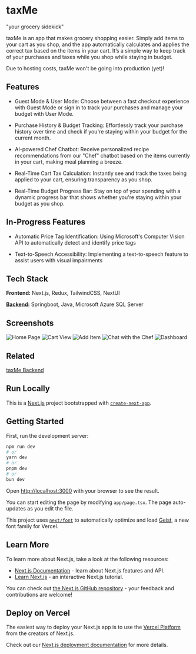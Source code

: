
# taxMe 

"your grocery sidekick"

taxMe is an app that makes grocery shopping easier. 
Simply add items to your cart as you shop, and the app automatically calculates and applies the correct tax based on the items in your cart. It’s a simple way to keep track of your purchases and taxes while you shop while staying in budget. 

Due to hosting costs, taxMe won't be going into production (yet)!



## Features

- Guest Mode & User Mode: Choose between a fast checkout experience with Guest Mode or sign in to track your purchases and manage your budget with User Mode.

- Purchase History & Budget Tracking: Effortlessly track your purchase history over time and check if you're staying within your budget for the current month.

- AI-powered Chef Chatbot: Receive personalized recipe recommendations from our "Chef" chatbot based on the items currently in your cart, making meal planning a breeze.

- Real-Time Cart Tax Calculation: Instantly see and track the taxes being applied to your cart, ensuring transparency as you shop.

- Real-Time Budget Progress Bar: Stay on top of your spending with a dynamic progress bar that shows whether you're staying within your budget as you shop.

## In-Progress Features

- Automatic Price Tag Identification: Using Microsoft's Computer Vision API to automatically detect and identify price tags 

- Text-to-Speech Accessibility: Implementing a text-to-speech feature to assist users with visual impairments


## Tech Stack

**Frontend:** Next.js, Redux, TailwindCSS, NextUI 

**[Backend](https://github.com/eunsongkoh/tax-backend):** Springboot, Java, Microsoft Azure SQL Server 


## Screenshots

![Home Page](https://github.com/user-attachments/assets/589ef812-7dfe-4e99-810f-935682e61bb3)
![Cart View](https://github.com/user-attachments/assets/24bf04dc-688e-482c-a7c1-e202245a0485)
![Add Item](https://github.com/user-attachments/assets/9902d4ba-8eb5-44fc-b4cc-969fb9cef047)
![Chat with the Chef](https://github.com/user-attachments/assets/d9c5e9ad-0e3e-4334-bb93-fd0eb913091f)
![Dashboard](https://github.com/user-attachments/assets/8ea3bb0e-ea08-41b7-a00a-1802b5421130)


## Related
[taxMe Backend](https://github.com/eunsongkoh/tax-backend)

## Run Locally

This is a [Next.js](https://nextjs.org) project bootstrapped with [`create-next-app`](https://nextjs.org/docs/app/api-reference/cli/create-next-app).

## Getting Started

First, run the development server:

```bash
npm run dev
# or
yarn dev
# or
pnpm dev
# or
bun dev
```

Open [http://localhost:3000](http://localhost:3000) with your browser to see the result.

You can start editing the page by modifying `app/page.tsx`. The page auto-updates as you edit the file.

This project uses [`next/font`](https://nextjs.org/docs/app/building-your-application/optimizing/fonts) to automatically optimize and load [Geist](https://vercel.com/font), a new font family for Vercel.

## Learn More

To learn more about Next.js, take a look at the following resources:

- [Next.js Documentation](https://nextjs.org/docs) - learn about Next.js features and API.
- [Learn Next.js](https://nextjs.org/learn) - an interactive Next.js tutorial.

You can check out [the Next.js GitHub repository](https://github.com/vercel/next.js) - your feedback and contributions are welcome!

## Deploy on Vercel

The easiest way to deploy your Next.js app is to use the [Vercel Platform](https://vercel.com/new?utm_medium=default-template&filter=next.js&utm_source=create-next-app&utm_campaign=create-next-app-readme) from the creators of Next.js.

Check out our [Next.js deployment documentation](https://nextjs.org/docs/app/building-your-application/deploying) for more details.
